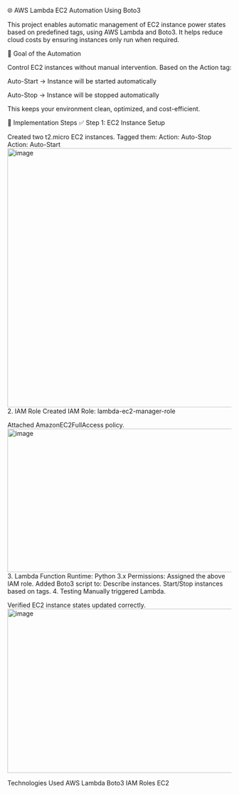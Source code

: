 🌐 AWS Lambda EC2 Automation Using Boto3

This project enables automatic management of EC2 instance power states based on predefined tags, using AWS Lambda and Boto3. It helps reduce cloud costs by ensuring instances only run when required.

🎯 Goal of the Automation

Control EC2 instances without manual intervention. Based on the Action tag:

Auto-Start → Instance will be started automatically

Auto-Stop → Instance will be stopped automatically

This keeps your environment clean, optimized, and cost-efficient.

🧩 Implementation Steps
✅ Step 1: EC2 Instance Setup

Created two t2.micro EC2 instances.
Tagged them:
Action: Auto-Stop
Action: Auto-Start
<img width="1339" height="581" alt="image" src="https://github.com/user-attachments/assets/d4316fe0-c129-43a7-b7d8-b4a6eecb2b45" />
2. IAM Role
Created IAM Role: lambda-ec2-manager-role

Attached AmazonEC2FullAccess policy.
<img width="909" height="322" alt="image" src="https://github.com/user-attachments/assets/a657ba66-9208-48a3-b2c4-7c56a9920d8c" />
3. Lambda Function
Runtime: Python 3.x
Permissions: Assigned the above IAM role.
Added Boto3 script to:
Describe instances.
Start/Stop instances based on tags.
4. Testing
Manually triggered Lambda.

Verified EC2 instance states updated correctly.
<img width="717" height="368" alt="image" src="https://github.com/user-attachments/assets/17c32314-cfd7-4392-b203-b2472f212a65" />

Technologies Used
AWS Lambda
Boto3
IAM Roles
EC2



